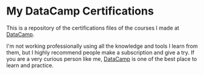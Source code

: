 # My DataCamp Certifications

This is a repository of the certifications files of the courses I made at [DataCamp](https://www.datacamp.com).

I'm not working professionally using all the knowledge and tools I learn from them, but I highly recommend people make a subscription and give a try. If you are a very curious person like me, [DataCamp](https://www.datacamp.com) is one of the best place to learn and practice.

